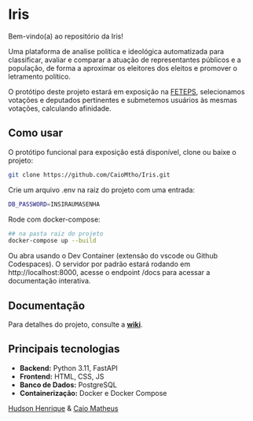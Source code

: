 # Iris

Bem-vindo(a) ao repositório da Iris!

Uma plataforma de analise política e ideológica automatizada para classificar, avaliar e comparar a atuação de representantes públicos e a população, de forma a aproximar os eleitores dos eleitos e promover o letramento político.

O protótipo deste projeto estará em exposição na [FETEPS](https://feteps.cps.sp.gov.br/), selecionamos votações e deputados pertinentes e submetemos usuários às mesmas votações, calculando afinidade.

## Como usar

O protótipo funcional para exposição está disponível, clone ou baixe o projeto:

```bash
git clone https://github.com/CaioMtho/Iris.git
```

Crie um arquivo .env na raiz do projeto com uma entrada:

```bash
DB_PASSWORD=INSIRAUMASENHA
```

Rode com docker-compose:

```bash
## na pasta raiz do projeto
docker-compose up --build
```

Ou abra usando o Dev Container (extensão do vscode ou Github Codespaces).
O servidor por padrão estará rodando em http://localhost:8000, acesse o endpoint /docs para acessar a documentação interativa.

## Documentação

Para detalhes do projeto, consulte a **[wiki](https://github.com/CaioMtho/Iris/wiki)**.

## Principais tecnologias

*   **Backend:** Python 3.11, FastAPI
*   **Frontend:** HTML, CSS, JS 
*   **Banco de Dados:** PostgreSQL
*   **Containerização:** Docker e Docker Compose

[Hudson Henrique](https://github.com/HudsonDomin) & [Caio Matheus](https://github.com/CaioMtho) 

